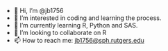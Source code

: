 - 👋 Hi, I’m @jb1756
- 👀 I’m interested in coding and learning the process.
- 🌱 I’m currently learning R, Python and SAS.
- 💞️ I’m looking to collaborate on R
- 📫 How to reach me: jb1756@sph.rutgers.edu

<!---
jb1756/jb1756 is a ✨ special ✨ repository because its `README.md` (this file) appears on your GitHub profile.
You can click the Preview link to take a look at your changes.
--->
